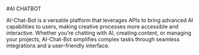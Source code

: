 #AI CHATBOT

AI-Chat-Bot is a versatile platform that leverages APIs to bring advanced AI capabilities to users, making creative processes more accessible and interactive. Whether you’re chatting with AI, creating content, or managing your projects, AI-Chat-Bot simplifies complex tasks through seamless integrations and a user-friendly interface.
